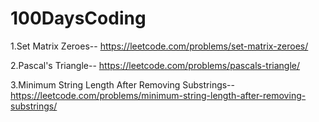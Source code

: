 # 100DaysCoding

1.Set Matrix Zeroes--   https://leetcode.com/problems/set-matrix-zeroes/

2.Pascal's Triangle--   https://leetcode.com/problems/pascals-triangle/

3.Minimum String Length After Removing Substrings--    https://leetcode.com/problems/minimum-string-length-after-removing-substrings/

